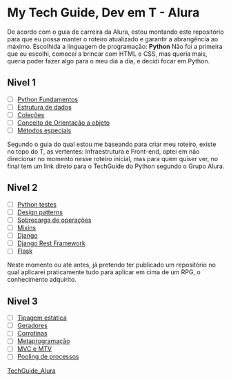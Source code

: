 ﻿# My Tech Guide, Dev em T - Alura

De acordo com o guia de carreira da Alura, estou montando este repositório para que eu possa manter o roteiro atualizado e garantir a abrangência ao máximo.
Escolhida a linguagem de programação: **Python**
Não foi a primeira que eu escolhi, comecei a brincar com HTML e CSS, mas queria mais, queria poder fazer algo para o meu dia a dia, e decidi focar em Python.

## Nivel 1

- [ ] [Python Fundamentos]()
- [ ] [Estrutura de dados]()
- [ ] [Coleções]()
- [ ] [Conceito de Orientação a objeto]()
- [ ] [Métodos especiais]()

Segundo o guia do qual estou me baseando para criar meu roteiro, existe no topo do T, as vertentes: Infraestrutura e Front-end, optei em não direcionar no momento nesse roteiro inicial, mas para quem quiser ver, no final tem um link direto para o TechGuide do Python segundo o Grupo Alura.

## Nivel 2

- [ ] [Python testes]()
- [ ] [Design patterns]()
- [ ] [Sobrecarga de operações]()
- [ ] [Mixins]()
- [ ] [Django]()
- [ ] [Django Rest Framework]()
- [ ] [Flask]()

Neste momento ou até antes, já pretendo ter publicado um repositório no qual aplicarei praticamente tudo para aplicar em cima de um RPG, o conhecimento adquirito.

## Nivel 3

- [ ] [Tipagem estática]()
- [ ] [Geradores]()
- [ ] [Corrotinas]()
- [ ] [Metaprogramação]()
- [ ] [MVC e MTV]()
- [ ] [Pooling de processos]()

[TechGuide_Alura](https://techguide.sh/pt-BR/path/python/)
